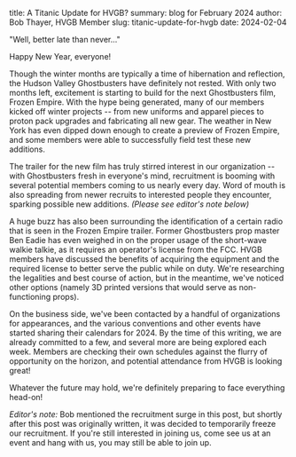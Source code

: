 title: A Titanic Update for HVGB?
summary: blog for February 2024 
author: Bob Thayer, HVGB Member
slug: titanic-update-for-hvgb
date: 2024-02-04

"Well, better late than never..."

Happy New Year, everyone!

Though the winter months are typically a time of hibernation and reflection, the Hudson Valley Ghostbusters have definitely not rested. With only two months left, excitement is starting to build for the next Ghostbusters film, Frozen Empire. With the hype being generated, many of our members kicked off winter projects -- from new uniforms and apparel pieces to proton pack upgrades and fabricating all new gear. The weather in New York has even dipped down enough to create a preview of Frozen Empire, and some members were able to successfully field test these new additions.

The trailer for the new film has truly stirred interest in our organization -- with Ghostbusters fresh in everyone's mind, recruitment is booming with several potential members coming to us nearly every day. Word of mouth is also spreading from newer recruits to interested people they encounter, sparking possible new additions. _(Please see editor's note below)_

A huge buzz has also been surrounding the identification of a certain radio that is seen in the Frozen Empire trailer. Former Ghostbusters prop master Ben Eadie  has even weighed in on the proper usage of the short-wave walkie talkie, as it requires an operator's license from the FCC. HVGB members have discussed the benefits of acquiring the equipment and the required license to better serve the public while on duty. We're researching the legalities and best course of action, but in the meantime, we've noticed other options (namely 3D printed versions that would serve as non-functioning props).

On the business side, we've been contacted by a handful of organizations for appearances, and the various conventions and other events have started sharing their calendars for 2024. By the time of this writing, we are already committed to a few, and several more are being explored each week. Members are checking their own schedules against the flurry of opportunity on the horizon, and potential attendance from HVGB is looking great!

Whatever the future may hold, we're definitely preparing to face everything head-on!

*Editor's note:* Bob mentioned the recruitment surge in this post, but shortly after this post was originally written, it was decided to temporarily freeze our recruitment. If you're still interested in joining us, come see us at an event and hang with us, you may still be able to join up.
